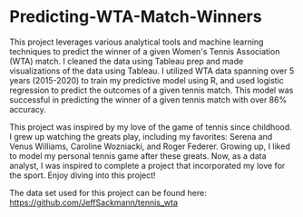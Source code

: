 # Predicting-WTA-Match-Winners
This project leverages various analytical tools and machine learning techniques to predict the winner of a given Women's Tennis Association (WTA) match. I cleaned the data using Tableau prep and made visualizations of the data using Tableau. I utilized WTA data spanning over 5 years (2015-2020) to train my predictive model using R, and used logistic regression to predict the outcomes of a given tennis match. This model was successful in predicting the winner of a given tennis match with over 86% accuracy.

This project was inspired by my love of the game of tennis since childhood. I grew up watching the greats play, including my favorites: Serena and Venus Williams, Caroline Wozniacki, and Roger Federer. Growing up, I liked to model my personal tennis game after these greats. Now, as a data analyst, I was inspired to complete a project that incorporated my love for the sport. Enjoy diving into this project!


The data set used for this project can be found here: https://github.com/JeffSackmann/tennis_wta
